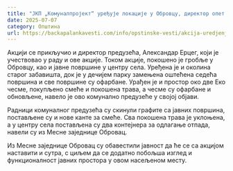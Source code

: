 ```yaml
---
title: "ЈКП „Комуналпројект“ уређује локације у Обровцу, директор опет на терену"
date: 2025-07-07
category: Општина
url: https://backapalankavesti.com/info/opstinske-vesti/akcija-uredjenja-obrovca-jkp/
---
```


Акцији се прикључио и директор предузећа, Александар Ерцег, који је учествовао у раду и ове акције. Током акције, покошено је гробље у Обровцу, као и јавне површине у центру села. Уређена је и околина старог забавишта, док је у дечијем парку замењена оштећена седећа површина и све површине су офарбане. Урађен је и простор око две Еко чесме, покупљено смеће и покошена трава, а чесме су офарбане и обновљене, навело је ово комунално предузеће у својој објави.

Радници комуналног предузећа су скинули графите са јавних површина, постављене су и нове канте за смеће. Сва покошена трава је уклоњена, а у центру села постављена су два контејнера за одлагање отпада, навели су из Месне заједнице Обровац.

Из Месне заједнице Обровац су обавестили јавност да ће се са акцијом наставити и сутра, с циљем да се додатно побољша изглед и функционалност јавних простора у овом насељеном месту.
